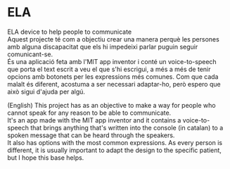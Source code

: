 # ELA
ELA device to help people to communicate  
Aquest projecte té com a objectiu crear una manera perquè les persones amb alguna discapacitat que els hi impedeixi parlar puguin seguir comunicant-se.  
És una aplicació feta amb l'MIT app inventor i conté un voice-to-speech que porta el text escrit a veu el que s'hi escrigui, a més a més de tenir opcions amb
botonets per les expressions més comunes. Com que cada malalt és diferent, acostuma a ser necessari adaptar-ho, però espero que això sigui d'ajuda per algú.  
  
(English) This project has as an objective to make a way for people who cannot speak for any reason to be able to communicate.  
It's an app made with the MIT app inventor and it contains a voice-to-speech that brings anything that's written into the console (in catalan) to a spoken message that can be heard through the speakers.  
It also has options with the most common expressions. As every person is different, it is usually important to adapt the design to the specific patient, but I hope this base helps.
